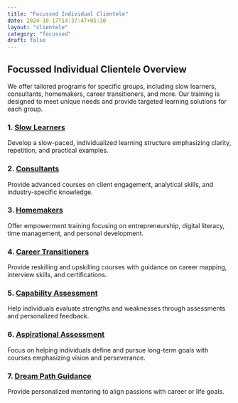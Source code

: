 ```yaml
---
title: "Focussed Individual Clientele"
date: 2024-10-17T14:37:47+05:30
layout: "clientele"
category: "focussed"
draft: false
---
```


## Focussed Individual Clientele Overview

We offer tailored programs for specific groups, including slow learners, consultants, homemakers, career transitioners, and more. Our training is designed to meet unique needs and provide targeted learning solutions for each group.

### 1. [Slow Learners](/clientele-beneficiaries/focussed-individual-clientele/slow-learners)

Develop a slow-paced, individualized learning structure emphasizing clarity, repetition, and practical examples.

### 2. [Consultants](/clientele-beneficiaries/focussed-individual-clientele/consultants)

Provide advanced courses on client engagement, analytical skills, and industry-specific knowledge.

### 3. [Homemakers](/clientele-beneficiaries/focussed-individual-clientele/homemakers)

Offer empowerment training focusing on entrepreneurship, digital literacy, time management, and personal development.

### 4. [Career Transitioners](/clientele-beneficiaries/focussed-individual-clientele/career-transitioners)

Provide reskilling and upskilling courses with guidance on career mapping, interview skills, and certifications.

### 5. [Capability Assessment](/clientele-beneficiaries/focussed-individual-clientele/capability-assessment)

Help individuals evaluate strengths and weaknesses through assessments and personalized feedback.

### 6. [Aspirational Assessment](/clientele-beneficiaries/focussed-individual-clientele/aspirational-assessment)

Focus on helping individuals define and pursue long-term goals with courses emphasizing vision and perseverance.

### 7. [Dream Path Guidance](/clientele-beneficiaries/focussed-individual-clientele/dream-path-guidance)

Provide personalized mentoring to align passions with career or life goals.
